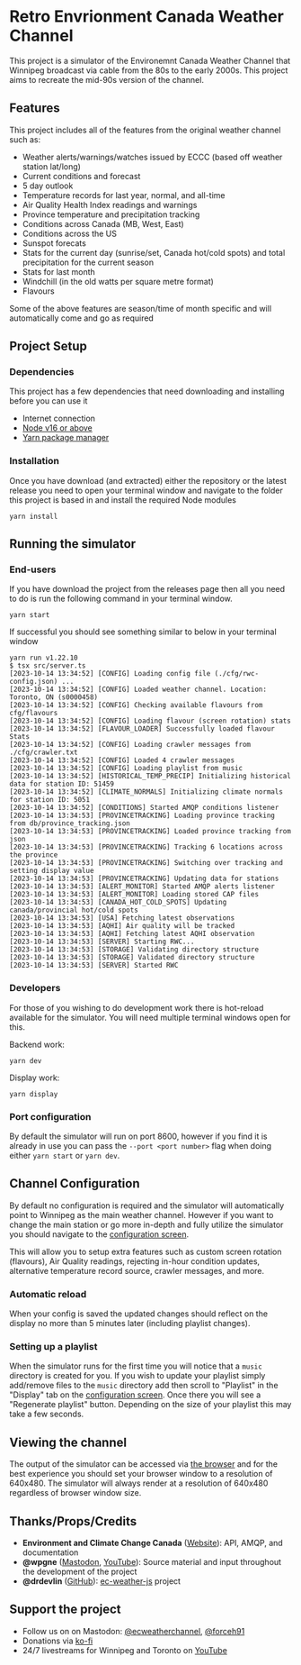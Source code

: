 # Retro Envrionment Canada Weather Channel

This project is a simulator of the Environemnt Canada Weather Channel that Winnipeg broadcast via cable from the 80s to the early 2000s. This project aims to recreate the mid-90s version of the channel.

## Features

This project includes all of the features from the original weather channel such as:

- Weather alerts/warnings/watches issued by ECCC (based off weather station lat/long)
- Current conditions and forecast
- 5 day outlook
- Temperature records for last year, normal, and all-time
- Air Quality Health Index readings and warnings
- Province temperature and precipitation tracking
- Conditions across Canada (MB, West, East)
- Conditions across the US
- Sunspot forecats
- Stats for the current day (sunrise/set, Canada hot/cold spots) and total precipitation for the current season
- Stats for last month
- Windchill (in the old watts per square metre format)
- Flavours

Some of the above features are season/time of month specific and will automatically come and go as required

## Project Setup

### Dependencies

This project has a few dependencies that need downloading and installing before you can use it

- Internet connection
- [Node v16 or above](https://nodejs.org/en)
- [Yarn package manager](https://yarnpkg.com/)

### Installation

Once you have download (and extracted) either the repository or the latest release you need to open your terminal window and navigate to the folder this project is based in and install the required Node modules

```
yarn install
```

## Running the simulator

### End-users

If you have download the project from the releases page then all you need to do is run the following command in your terminal window.

```
yarn start
```

If successful you should see something similar to below in your terminal window

```
yarn run v1.22.10
$ tsx src/server.ts
[2023-10-14 13:34:52] [CONFIG] Loading config file (./cfg/rwc-config.json) ...
[2023-10-14 13:34:52] [CONFIG] Loaded weather channel. Location: Toronto, ON (s0000458)
[2023-10-14 13:34:52] [CONFIG] Checking available flavours from cfg/flavours
[2023-10-14 13:34:52] [CONFIG] Loading flavour (screen rotation) stats
[2023-10-14 13:34:52] [FLAVOUR_LOADER] Successfully loaded flavour Stats
[2023-10-14 13:34:52] [CONFIG] Loading crawler messages from ./cfg/crawler.txt
[2023-10-14 13:34:52] [CONFIG] Loaded 4 crawler messages
[2023-10-14 13:34:52] [CONFIG] Loading playlist from music
[2023-10-14 13:34:52] [HISTORICAL_TEMP_PRECIP] Initializing historical data for station ID: 51459
[2023-10-14 13:34:52] [CLIMATE_NORMALS] Initializing climate normals for station ID: 5051
[2023-10-14 13:34:52] [CONDITIONS] Started AMQP conditions listener
[2023-10-14 13:34:53] [PROVINCETRACKING] Loading province tracking from db/province_tracking.json
[2023-10-14 13:34:53] [PROVINCETRACKING] Loaded province tracking from json
[2023-10-14 13:34:53] [PROVINCETRACKING] Tracking 6 locations across the province
[2023-10-14 13:34:53] [PROVINCETRACKING] Switching over tracking and setting display value
[2023-10-14 13:34:53] [PROVINCETRACKING] Updating data for stations
[2023-10-14 13:34:53] [ALERT_MONITOR] Started AMQP alerts listener
[2023-10-14 13:34:53] [ALERT_MONITOR] Loading stored CAP files
[2023-10-14 13:34:53] [CANADA_HOT_COLD_SPOTS] Updating canada/provincial hot/cold spots
[2023-10-14 13:34:53] [USA] Fetching latest observations
[2023-10-14 13:34:53] [AQHI] Air quality will be tracked
[2023-10-14 13:34:53] [AQHI] Fetching latest AQHI observation
[2023-10-14 13:34:53] [SERVER] Starting RWC...
[2023-10-14 13:34:53] [STORAGE] Validating directory structure
[2023-10-14 13:34:53] [STORAGE] Validated directory structure
[2023-10-14 13:34:53] [SERVER] Started RWC
```

### Developers

For those of you wishing to do development work there is hot-reload available for the simulator. You will need multiple terminal windows open for this.

Backend work:

```
yarn dev
```

Display work:

```
yarn display
```

### Port configuration

By default the simulator will run on port 8600, however if you find it is already in use you can pass the `--port <port number>` flag when doing either `yarn start` or `yarn dev`.

## Channel Configuration

By default no configuration is required and the simulator will automatically point to Winnipeg as the main weather channel. However if you want to change the main station or go more in-depth and fully utilize the simulator you should navigate to the [configuration screen](http://localhost:8600/config).

This will allow you to setup extra features such as custom screen rotation (flavours), Air Quality readings, rejecting in-hour condition updates, alternative temperature record source, crawler messages, and more.

### Automatic reload

When your config is saved the updated changes should reflect on the display no more than 5 minutes later (including playlist changes).

### Setting up a playlist

When the simulator runs for the first time you will notice that a `music` directory is created for you. If you wish to update your playlist simply add/remove files to the `music` directory add then scroll to "Playlist" in the "Display" tab on the [configuration screen](http://localhost:8600/config). Once there you will see a "Regenerate playlist" button. Depending on the size of your playlist this may take a few seconds.

## Viewing the channel

The output of the simulator can be accessed via [the browser](http://localhost:8600) and for the best experience you should set your browser window to a resolution of 640x480. The simulator will always render at a resolution of 640x480 regardless of browser window size.

## Thanks/Props/Credits

- **Environment and Climate Change Canada** ([Website](https://www.canada.ca/en/services/environment/weather.html)): API, AMQP, and documentation
- **@wpgne** ([Mastodon](https://mastodon.social/@wpgne), [YouTube](https://www.youtube.com/@wpgne)): Source material and input throughout the development of the project
- **@drdevlin** ([GitHub](https://github.com/drdevlin)): [ec-weather-js](https://github.com/drdevlin/ec-weather-js) project

## Support the project

- Follow us on on Mastodon: [@ecweatherchannel](https://thecanadian.social/@ecweatherchannel), [@forceh91](https://techhub.social/@forceh91)
- Donations via [ko-fi](https://ko-fi.com/forceh)
- 24/7 livestreams for Winnipeg and Toronto on [YouTube](https://www.youtube.com/@Forceh91/streams)
